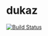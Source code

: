 # dukaz

[![Build Status](https://github.com/chazzka/IsolationForestProof.jl/actions/workflows/CI.yml/badge.svg?branch=main)](https://github.com/chazzka/dukaz.jl/actions/workflows/CI.yml?query=branch%3Amain)
